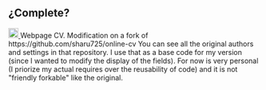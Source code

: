 ## ¿Complete?

<a href="https://jekyll-themes.com">
<img src="https://img.shields.io/badge/featured%20on-JT-red.svg" height="20" alt="Jekyll Themes Shield" >
</a>
Webpage CV. Modification on a fork of https://github.com/sharu725/online-cv
You can see all the original authors and settings in that repository. I use that as a base code for my version (since I wanted to modify the display of the fields). For now is very personal (I priorize my actual requires over the reusability of code) and it is not "friendly forkable" like the original.
